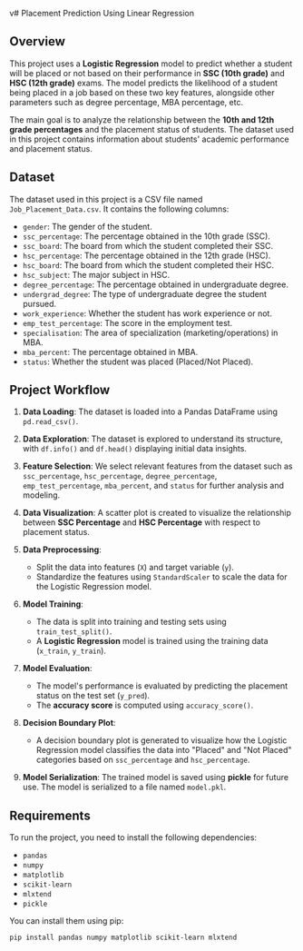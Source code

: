 v# Placement Prediction Using Linear Regression

## Overview

This project uses a **Logistic Regression** model to predict whether a student will be placed or not based on their performance in **SSC (10th grade)** and **HSC (12th grade)** exams. The model predicts the likelihood of a student being placed in a job based on these two key features, alongside other parameters such as degree percentage, MBA percentage, etc.

The main goal is to analyze the relationship between the **10th and 12th grade percentages** and the placement status of students. The dataset used in this project contains information about students' academic performance and placement status.

## Dataset

The dataset used in this project is a CSV file named `Job_Placement_Data.csv`. It contains the following columns:
- `gender`: The gender of the student.
- `ssc_percentage`: The percentage obtained in the 10th grade (SSC).
- `ssc_board`: The board from which the student completed their SSC.
- `hsc_percentage`: The percentage obtained in the 12th grade (HSC).
- `hsc_board`: The board from which the student completed their HSC.
- `hsc_subject`: The major subject in HSC.
- `degree_percentage`: The percentage obtained in undergraduate degree.
- `undergrad_degree`: The type of undergraduate degree the student pursued.
- `work_experience`: Whether the student has work experience or not.
- `emp_test_percentage`: The score in the employment test.
- `specialisation`: The area of specialization (marketing/operations) in MBA.
- `mba_percent`: The percentage obtained in MBA.
- `status`: Whether the student was placed (Placed/Not Placed).

## Project Workflow

1. **Data Loading**:
   The dataset is loaded into a Pandas DataFrame using `pd.read_csv()`.

2. **Data Exploration**:
   The dataset is explored to understand its structure, with `df.info()` and `df.head()` displaying initial data insights.

3. **Feature Selection**:
   We select relevant features from the dataset such as `ssc_percentage`, `hsc_percentage`, `degree_percentage`, `emp_test_percentage`, `mba_percent`, and `status` for further analysis and modeling.

4. **Data Visualization**:
   A scatter plot is created to visualize the relationship between **SSC Percentage** and **HSC Percentage** with respect to placement status.

5. **Data Preprocessing**:
   - Split the data into features (`X`) and target variable (`y`).
   - Standardize the features using `StandardScaler` to scale the data for the Logistic Regression model.

6. **Model Training**:
   - The data is split into training and testing sets using `train_test_split()`.
   - A **Logistic Regression** model is trained using the training data (`x_train`, `y_train`).

7. **Model Evaluation**:
   - The model's performance is evaluated by predicting the placement status on the test set (`y_pred`).
   - The **accuracy score** is computed using `accuracy_score()`.

8. **Decision Boundary Plot**:
   - A decision boundary plot is generated to visualize how the Logistic Regression model classifies the data into "Placed" and "Not Placed" categories based on `ssc_percentage` and `hsc_percentage`.

9. **Model Serialization**:
   The trained model is saved using **pickle** for future use. The model is serialized to a file named `model.pkl`.

## Requirements

To run the project, you need to install the following dependencies:
- `pandas`
- `numpy`
- `matplotlib`
- `scikit-learn`
- `mlxtend`
- `pickle`

You can install them using pip:
```bash
pip install pandas numpy matplotlib scikit-learn mlxtend
